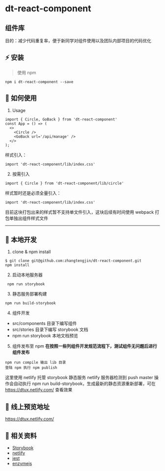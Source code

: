 # dt-react-component

## 组件库
目的：减少代码重复率，便于新同学对组件使用以及团队内部项目的代码优化
## :zap: 安装
> 使用 npm
```
npm i dt-react-component --save
```
## :book: 如何使用
1. Usage
```
import { Circle, GoBack } from 'dt-react-component'
const App = () => (
  <>
    <Circle />
    <GoBack url='/api/manage' />
  </>
);
```
样式引入：
```
import 'dt-react-component/lib/index.css'
```

2. 按需引入
```
import { Circle } from 'dt-react-component/lib/circle'
```
样式暂时还是必须全量引入：
```
import 'dt-react-component/lib/index.css'
```
目前这块打包出来的样式暂不支持单文件引入，这块后续有时间使用 webpack 打包单独出组件样式文件

----

## :wrench: 本地开发
1. clone & npm install
```
$ git clone git@github.com:zhangtengjin/dt-react-component.git
npm install
```
2. 启动本地服务器
```
 npm run storybook
```
3. 静态服务部署构建
```
npm run build-storybook
```
4. 组件开发
+ src/components 目录下编写组件
+ src/stories 目录下编写 storybook 文档
+ npm run storybook 本地文档预览

5. 组件发布至 npm
**在按照一些列组件开发规范流程下，测试组件无问题后进行组件发布**
```
npm run compile 输出 lib 目录
登陆 npm 执行 npm publish
```
这里使用 netlify 托管 storybook 静态服务
netlify 服务器检测到 push master 操作会自动执行 npm run build-storybook，生成最新的静态资源重新部署，可在 https://dtux.netlify.com/ 查看效果

## :ferris_wheel: 线上预览地址
https://dtux.netlify.com/

## :blue_book: 相关资料
* [Storybook](https://storybook.js.org/)
* [netlify](https://www.netlify.com/)
* [jest](https://jestjs.io/)
* [enzymejs](https://enzymejs.github.io/enzyme/)





